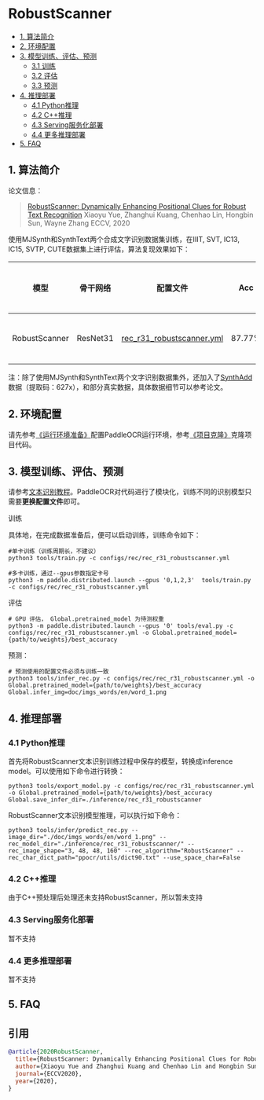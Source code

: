 # RobustScanner

- [1. 算法简介](#1)
- [2. 环境配置](#2)
- [3. 模型训练、评估、预测](#3)
    - [3.1 训练](#3-1)
    - [3.2 评估](#3-2)
    - [3.3 预测](#3-3)
- [4. 推理部署](#4)
    - [4.1 Python推理](#4-1)
    - [4.2 C++推理](#4-2)
    - [4.3 Serving服务化部署](#4-3)
    - [4.4 更多推理部署](#4-4)
- [5. FAQ](#5)

<a name="1"></a>
## 1. 算法简介

论文信息：
> [RobustScanner: Dynamically Enhancing Positional Clues for Robust Text Recognition](https://arxiv.org/pdf/2007.07542.pdf)
> Xiaoyu Yue, Zhanghui Kuang, Chenhao Lin, Hongbin Sun, Wayne
Zhang
> ECCV, 2020

使用MJSynth和SynthText两个合成文字识别数据集训练，在IIIT, SVT, IC13, IC15, SVTP, CUTE数据集上进行评估，算法复现效果如下：

|模型|骨干网络|配置文件|Acc|下载链接|
| --- | --- | --- | --- | --- |
|RobustScanner|ResNet31|[rec_r31_robustscanner.yml](../../configs/rec/rec_r31_robustscanner.yml)|87.77%|[训练模型](https://paddleocr.bj.bcebos.com/contribution/rec_r31_robustscanner.tar)|

注：除了使用MJSynth和SynthText两个文字识别数据集外，还加入了[SynthAdd](https://pan.baidu.com/share/init?surl=uV0LtoNmcxbO-0YA7Ch4dg)数据（提取码：627x），和部分真实数据，具体数据细节可以参考论文。

<a name="2"></a>
## 2. 环境配置
请先参考[《运行环境准备》](./environment.md)配置PaddleOCR运行环境，参考[《项目克隆》](./clone.md)克隆项目代码。


<a name="3"></a>
## 3. 模型训练、评估、预测

请参考[文本识别教程](./recognition.md)。PaddleOCR对代码进行了模块化，训练不同的识别模型只需要**更换配置文件**即可。

训练

具体地，在完成数据准备后，便可以启动训练，训练命令如下：

```
#单卡训练（训练周期长，不建议）
python3 tools/train.py -c configs/rec/rec_r31_robustscanner.yml

#多卡训练，通过--gpus参数指定卡号
python3 -m paddle.distributed.launch --gpus '0,1,2,3'  tools/train.py -c configs/rec/rec_r31_robustscanner.yml
```

评估

```
# GPU 评估， Global.pretrained_model 为待测权重
python3 -m paddle.distributed.launch --gpus '0' tools/eval.py -c configs/rec/rec_r31_robustscanner.yml -o Global.pretrained_model={path/to/weights}/best_accuracy
```

预测：

```
# 预测使用的配置文件必须与训练一致
python3 tools/infer_rec.py -c configs/rec/rec_r31_robustscanner.yml -o Global.pretrained_model={path/to/weights}/best_accuracy Global.infer_img=doc/imgs_words/en/word_1.png
```

<a name="4"></a>
## 4. 推理部署

<a name="4-1"></a>
### 4.1 Python推理
首先将RobustScanner文本识别训练过程中保存的模型，转换成inference model。可以使用如下命令进行转换：

```
python3 tools/export_model.py -c configs/rec/rec_r31_robustscanner.yml -o Global.pretrained_model={path/to/weights}/best_accuracy  Global.save_infer_dir=./inference/rec_r31_robustscanner
```
RobustScanner文本识别模型推理，可以执行如下命令：

```
python3 tools/infer/predict_rec.py --image_dir="./doc/imgs_words/en/word_1.png" --rec_model_dir="./inference/rec_r31_robustscanner/" --rec_image_shape="3, 48, 48, 160" --rec_algorithm="RobustScanner" --rec_char_dict_path="ppocr/utils/dict90.txt" --use_space_char=False
```

<a name="4-2"></a>
### 4.2 C++推理

由于C++预处理后处理还未支持RobustScanner，所以暂未支持

<a name="4-3"></a>
### 4.3 Serving服务化部署

暂不支持

<a name="4-4"></a>
### 4.4 更多推理部署

暂不支持

<a name="5"></a>
## 5. FAQ


## 引用

```bibtex
@article{2020RobustScanner,
  title={RobustScanner: Dynamically Enhancing Positional Clues for Robust Text Recognition},
  author={Xiaoyu Yue and Zhanghui Kuang and Chenhao Lin and Hongbin Sun and Wayne Zhang},
  journal={ECCV2020},
  year={2020},
}
```

